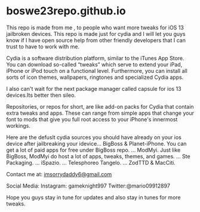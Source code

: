 # boswe23repo.github.io
This repo is made from me , to people who want more tweaks for iOS 13 jailbroken devices. This repo is made just for cydia and I will let you guys know if I have open source help from other friendly developers that I can trust to have to work with me.

Cydia is a software distribution platform, similar to the iTunes App Store. You can download so-called “tweaks” which serve to extend your iPad, iPhone or iPod touch on a functional level. Furthermore, you can install all sorts of icon themes, wallpapers, ringtones and specialized Cydia apps.

I also can't wait for the next package manager called capsule for ios 13 devices.Its better then sileo.

Repositories, or repos for short, are like add-on packs for Cydia that contain extra tweaks and apps. These can range from simple apps that change your font to mods that give you full root access to your iPhone's innermost workings.

Here are the defuslt cydia sources you should have already on your ios device after jailbreaking your idevice...
BigBoss & Planet-iPhone. You can get a lot of paid apps for free under BigBoss repo. ...
ModMyi. Just like BigBoss, ModMyi do host a lot of apps, tweaks, themes, and games. ...
Ste Packaging. ...
iSpazio. ...
Telesphoreo Tangelo. ...
ZodTTD & MacCiti.

  Contact me at: imsorrydaddy6@gmail.com
  
  Social Media: 
  Instagram: gameknight997
  Twitter:@mario09912897
  
  Hope you guys stay in tune for updates and also stay in tunes for more tweaks.
